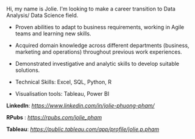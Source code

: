 Hi, my name is Jolie. I'm looking to make a career transition to Data Analysis/ Data Science field. 

-	Proven abilities to adapt to business requirements, working in Agile teams and learning new skills.

-	Acquired domain knowledge across different departments (business, marketing and operations) throughout previous work experiences.

-	Demonstrated investigative and analytic skills to develop suitable solutions.

- Technical Skills: Excel, SQL, Python, R

- Visualisation tools: Tableau, Power BI

**LinkedIn**: *https://www.linkedin.com/in/jolie-phuong-pham/*

**RPubs** : *https://rpubs.com/jolie_pham*

**Tableau**: *https://public.tableau.com/app/profile/jolie.p.pham*
